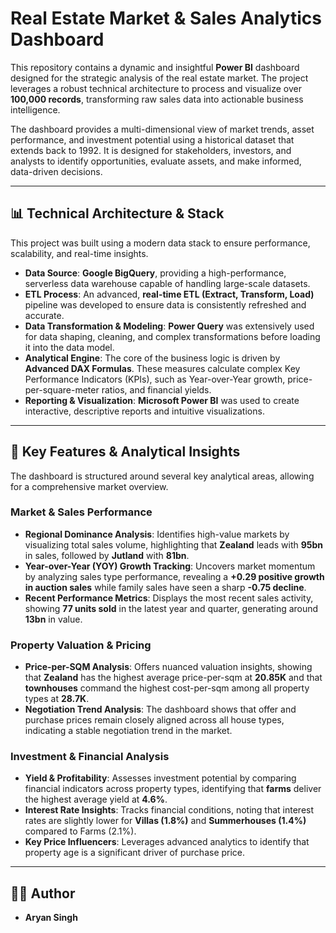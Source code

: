 # Real Estate Market & Sales Analytics Dashboard

This repository contains a dynamic and insightful **Power BI** dashboard designed for the strategic analysis of the real estate market. The project leverages a robust technical architecture to process and visualize over **100,000 records**, transforming raw sales data into actionable business intelligence.

The dashboard provides a multi-dimensional view of market trends, asset performance, and investment potential using a historical dataset that extends back to 1992. It is designed for stakeholders, investors, and analysts to identify opportunities, evaluate assets, and make informed, data-driven decisions.

---

## 📊 Technical Architecture & Stack

This project was built using a modern data stack to ensure performance, scalability, and real-time insights.

* **Data Source**: **Google BigQuery**, providing a high-performance, serverless data warehouse capable of handling large-scale datasets.
* **ETL Process**: An advanced, **real-time ETL (Extract, Transform, Load)** pipeline was developed to ensure data is consistently refreshed and accurate.
* **Data Transformation & Modeling**: **Power Query** was extensively used for data shaping, cleaning, and complex transformations before loading it into the data model.
* **Analytical Engine**: The core of the business logic is driven by **Advanced DAX Formulas**. These measures calculate complex Key Performance Indicators (KPIs), such as Year-over-Year growth, price-per-square-meter ratios, and financial yields.
* **Reporting & Visualization**: **Microsoft Power BI** was used to create interactive, descriptive reports and intuitive visualizations.

---

## 🔑 Key Features & Analytical Insights

The dashboard is structured around several key analytical areas, allowing for a comprehensive market overview.

### Market & Sales Performance

* **Regional Dominance Analysis**: Identifies high-value markets by visualizing total sales volume, highlighting that **Zealand** leads with **95bn** in sales, followed by **Jutland** with **81bn**.
* **Year-over-Year (YOY) Growth Tracking**: Uncovers market momentum by analyzing sales type performance, revealing a **+0.29 positive growth in auction sales** while family sales have seen a sharp **-0.75 decline**.
* **Recent Performance Metrics**: Displays the most recent sales activity, showing **77 units sold** in the latest year and quarter, generating around **13bn** in value.

### Property Valuation & Pricing

* **Price-per-SQM Analysis**: Offers nuanced valuation insights, showing that **Zealand** has the highest average price-per-sqm at **20.85K** and that **townhouses** command the highest cost-per-sqm among all property types at **28.7K**.
* **Negotiation Trend Analysis**: The dashboard shows that offer and purchase prices remain closely aligned across all house types, indicating a stable negotiation trend in the market.

### Investment & Financial Analysis

* **Yield & Profitability**: Assesses investment potential by comparing financial indicators across property types, identifying that **farms** deliver the highest average yield at **4.6%**.
* **Interest Rate Insights**: Tracks financial conditions, noting that interest rates are slightly lower for **Villas (1.8%)** and **Summerhouses (1.4%)** compared to Farms (2.1%).
* **Key Price Influencers**: Leverages advanced analytics to identify that property age is a significant driver of purchase price.

---

## 👨‍💻 Author

* **Aryan Singh**
